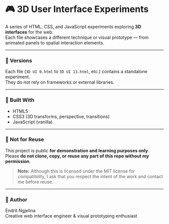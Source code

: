 # 🎮 3D User Interface Experiments

A series of HTML, CSS, and JavaScript experiments exploring **3D interfaces** for the web.  
Each file showcases a different technique or visual prototype — from animated panels to spatial interaction elements.

---

### 📁 Versions

Each file (`3D UI 0.html` to `3D UI 13.html`, etc.) contains a standalone experiment.  
They do not rely on frameworks or external libraries.

---

### 🧱 Built With

- HTML5  
- CSS3 (3D transforms, perspective, transitions)  
- JavaScript (vanilla)

---

### 🚫 Not for Reuse

This project is public **for demonstration and learning purposes only**.  
Please **do not clone, copy, or reuse any part of this repo without my permission**.

> **Note:** Although this is licensed under the MIT license for compatibility, I ask that you respect the intent of the work and contact me before reuse.

---

### 👤 Author

Endrit Ngjelina  
Creative web interface engineer & visual prototyping enthusiast
